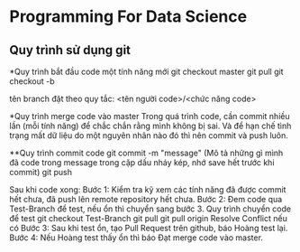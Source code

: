 <h1>Programming For Data Science</h1>

<h2>Quy trình sử dụng git</h2>

*Quy trình bắt đầu code một tính năng mới
git checkout master
git pull
git checkout -b <ten branch>

tên branch đặt theo quy tắc: <tên người code>/<chức năng code>

*Quy trình merge code vào master
Trong quá trình code, cần commit nhiều lần (mỗi tính năng) để chắc chắn rằng mình không bị sai. Và để hạn chế tình trạng mất dữ liệu do một nguyên nhân nào đó thì nên commit và push luôn.

**Quy trình commit code
git commit -m "message"     (Mô tả những gì mình đã code trong message trong cặp dấu nháy kép, nhớ save hết trước khi commit)
git push

Sau khi code xong:
Bước 1: Kiểm tra kỹ xem các tính năng đã được commit hết chưa, đã push lên remote repository hết chưa.
Bước 2: Đem code qua Test-Branch để test, nếu ổn thì chuyển sang bước 3.
  Quy trình chuyển code để test
  git checkout Test-Branch
  git pull
  git pull origin <ten branch>
  Resolve Conflict nếu có
Bước 3: Sau khi test ổn, tạo Pull Request trên github, báo Hoàng test lại.
Bước 4: Nếu Hoàng test thấy ổn thì báo Đạt merge code vào master.